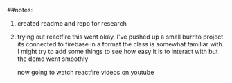 ##notes:

1. created readme and repo for research

2. trying out reactfire
    this went okay, I've pushed up a small burrito project. its connected to firebase in a format the class is somewhat familiar with. I might try to add some things to see how easy it is to interact with but the demo went smoothly

    now going to watch reactfire videos on youtube
